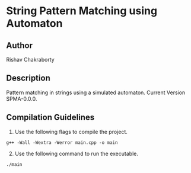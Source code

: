 # String Pattern Matching using Automaton

## Author

 Rishav Chakraborty

## Description

 Pattern matching in strings using a simulated automaton. Current Version SPMA-0.0.0.

## Compilation Guidelines

 1. Use the following flags to compile the project.
 ```
 g++ -Wall -Wextra -Werror main.cpp -o main
 ```
 2. Use the following command to run the executable.
 ```
 ./main
 ```
